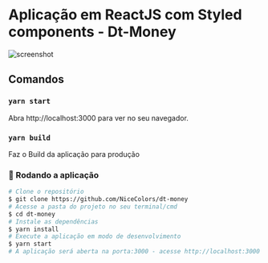 # Aplicação em ReactJS com Styled components - Dt-Money

![screenshot](https://user-images.githubusercontent.com/54453426/147843529-17167c7f-bfbd-4a09-883e-a23eb81fadcc.png)

## Comandos

### `yarn start`

Abra http://localhost:3000 para ver no seu navegador.

### `yarn build`

Faz o Build da aplicação para produção


### 🤑 Rodando a aplicação

```bash 
# Clone o repositório
$ git clone https://github.com/NiceColors/dt-money
# Acesse a pasta do projeto no seu terminal/cmd
$ cd dt-money
# Instale as dependências
$ yarn install
# Execute a aplicação em modo de desenvolvimento
$ yarn start
# A aplicação será aberta na porta:3000 - acesse http://localhost:3000
```
